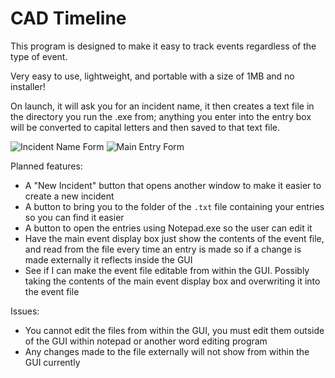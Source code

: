 # CAD Timeline

This program is designed to make it easy to track events regardless of the type of event.

Very easy to use, lightweight, and portable with a size of 1MB and no installer!

On launch, it will ask you for an incident name, it then creates a text file in the directory you run the .exe from; anything you enter into the entry box will be converted to capital letters and then saved to that text file.

![Incident Name Form](https://i.imgur.com/FPdNzFp.png)
![Main Entry Form](https://i.imgur.com/H2JkHFW.png)

Planned features:
* A "New Incident" button that opens another window to make it easier to create a new incident
* A button to bring you to the folder of the `.txt` file containing your entries so you can find it easier
* A button to open the entries using Notepad.exe so the user can edit it
* Have the main event display box just show the contents of the event file, and read from the file every time an entry is made so if a change is made externally it reflects inside the GUI
* See if I can make the event file editable from within the GUI. Possibly taking the contents of the main event display box and overwriting it into the event file

Issues:
* You cannot edit the files from within the GUI, you must edit them outside of the GUI within notepad or another word editing program
* Any changes made to the file externally will not show from within the GUI currently
